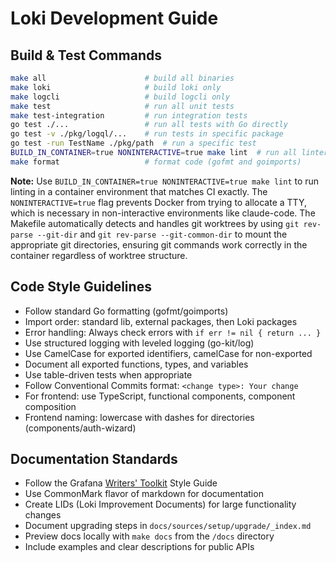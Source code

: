 # Loki Development Guide

## Build & Test Commands
```bash
make all                      # build all binaries
make loki                     # build loki only
make logcli                   # build logcli only
make test                     # run all unit tests
make test-integration         # run integration tests
go test ./...                 # run all tests with Go directly
go test -v ./pkg/logql/...    # run tests in specific package
go test -run TestName ./pkg/path  # run a specific test
BUILD_IN_CONTAINER=true NONINTERACTIVE=true make lint  # run all linters (use in CI-like environment)
make format                   # format code (gofmt and goimports)
```

**Note:** Use `BUILD_IN_CONTAINER=true NONINTERACTIVE=true make lint` to run linting in a container environment that matches CI exactly. The `NONINTERACTIVE=true` flag prevents Docker from trying to allocate a TTY, which is necessary in non-interactive environments like claude-code. The Makefile automatically detects and handles git worktrees by using `git rev-parse --git-dir` and `git rev-parse --git-common-dir` to mount the appropriate git directories, ensuring git commands work correctly in the container regardless of worktree structure.

## Code Style Guidelines
- Follow standard Go formatting (gofmt/goimports)
- Import order: standard lib, external packages, then Loki packages
- Error handling: Always check errors with `if err != nil { return ... }`
- Use structured logging with leveled logging (go-kit/log)
- Use CamelCase for exported identifiers, camelCase for non-exported 
- Document all exported functions, types, and variables
- Use table-driven tests when appropriate
- Follow Conventional Commits format: `<change type>: Your change`
- For frontend: use TypeScript, functional components, component composition
- Frontend naming: lowercase with dashes for directories (components/auth-wizard)

## Documentation Standards
- Follow the Grafana [Writers' Toolkit](https://grafana.com/docs/writers-toolkit/) Style Guide
- Use CommonMark flavor of markdown for documentation
- Create LIDs (Loki Improvement Documents) for large functionality changes
- Document upgrading steps in `docs/sources/setup/upgrade/_index.md`
- Preview docs locally with `make docs` from the `/docs` directory
- Include examples and clear descriptions for public APIs
